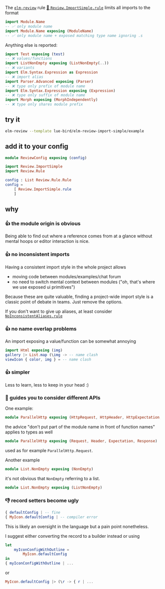 The [`elm-review`](https://package.elm-lang.org/packages/jfmengels/elm-review/latest/) rule
[🔧 `Review.ImportSimple.rule`](https://package.elm-lang.org/packages/lue-bird/elm-review-import-simple/1.0.0/Review-ImportSimple/#rule)
limits all imports to the format
```elm
import Module.Name
-- ✅ only module name
import Module.Name exposing (ModuleName)
-- ✅ only module name + exposed matching type name ignoring .s
```

Anything else is reported:
```elm
import Test exposing (test)
-- ❌ values/functions
import ListNonEmpty exposing (ListNonEmpty(..))
-- ❌ variants
import Elm.Syntax.Expression as Expression
-- ❌ import alias
import Parser.Advanced exposing (Parser)
-- ❌ type only prefix of module name
import Elm.Syntax.Expression exposing (Expression)
-- ❌ type only suffix of module name
import Morph exposing (MorphIndependently)
-- ❌ type only shares module prefix
```

## try it

```bash
elm-review --template lue-bird/elm-review-import-simple/example
```

## add it to your config

```elm
module ReviewConfig exposing (config)

import Review.ImportSimple
import Review.Rule

config : List Review.Rule.Rule
config =
    [ Review.ImportSimple.rule
    ]
```

## why

### 👍 the module origin is obvious
Being able to find out where a reference comes from at a glance without mental hoops or editor interaction is nice.

### 👍 no inconsistent imports
Having a consistent import style in the whole project allows
  - moving code between modules/examples/chat forum
  - no need to switch mental context between modules ("oh, that's where we use exposed ui primitives")

Because these are quite valuable, finding a project-wide import style is a classic point of debate in teams.
Just remove the options.

If you don't want to give up aliases, at least consider
[`NoInconsistentAliases.rule`](https://dark.elm.dmy.fr/packages/sparksp/elm-review-imports/latest/NoInconsistentAliases#rule)

### 👍 no name overlap problems
An import exposing a value/function can be somewhat annoying
```elm
import Html exposing (img)
gallery |> List.map (\img -> -- name clash
viewIcon { color, img } = -- name clash
```

### 👍 simpler
Less to learn, less to keep in your head :)

### 🤷 guides you to consider different APIs
One example:
```elm
module ParallelHttp exposing (HttpRequest, HttpHeader, HttpExpectation, HttpResponse)
```
the advice "don't put part of the module name in front of function names" applies to types as well
```elm
module ParallelHttp exposing (Request, Header, Expectation, Response)
```
used as for example `ParallelHttp.Request`.

Another example
```elm
module List.NonEmpty exposing (NonEmpty)
```
it's not obvious that `NonEmpty` referring to a list.
```elm
module List.NonEmpty exposing (ListNonEmpty)
```


### 👎 record setters become ugly
```elm
{ defaultConfig | -- fine
{ MyIcon.defaultConfig | -- compiler error
```
This is likely an oversight in the language but a pain point nonetheless.

I suggest either converting the record to a builder instead or using
```elm
let
    myIconConfigWithOutline =
        MyIcon.defaultConfig
in
{ myIconConfigWithOutline | ...
```
or
```elm
MyIcon.defaultConfig |> (\r -> { r | ...
```
